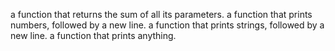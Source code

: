 a function that returns the sum of all its parameters.
a function that prints numbers, followed by a new line.
a function that prints strings, followed by a new line.
a function that prints anything.